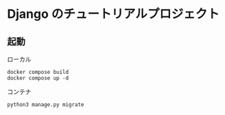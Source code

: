 # Django のチュートリアルプロジェクト

## 起動

ローカル

```
docker compose build
docker compose up -d
```

コンテナ

```
python3 manage.py migrate
```
